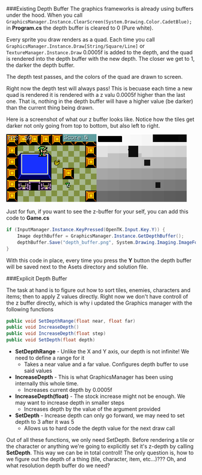 
###Existing Depth Buffer
The graphics frameworks is already using buffers under the hood. When you call ```GraphicsManager.Instance.ClearScreen(System.Drawing.Color.CadetBlue);``` in **Program.cs** the depth buffer is cleared to 0 (Pure white). 

Every sprite you draw renders as a quad. Each time you call ```GraphicsManager.Instance.Draw[String/Square/Line]``` or ```TextureManager.Instance.Draw```  0.0005f is added to the depth, and the quad is rendered into the depth buffer with the new depth. The closer we get to 1, the darker the depth buffer.

The depth test passes, and the colors of the quad are drawn to screen.

Right now the depth test will always pass! This is becuase each time a new quad is rendered it is rendered with a z valu 0.0005f higher than the last one. That is, nothing in the depth buffer will have a higher value (be darker) than the current thing being drawn.

Here is a screenshot of what our z buffer looks like. Notice how the tiles get darker not only going from top to bottom, but also left to right.

![BUFFERS](Images/buffers.PNG)

Just for fun, if you want to see the z-buffer for your self, you can add this code to **Game.cs**

```cs
if (InputManager.Instance.KeyPressed(OpenTK.Input.Key.Y)) {
    Image depthBuffer = GraphicsManager.Instance.GetDepthBuffer();
    depthBuffer.Save("depth_buffer.png", System.Drawing.Imaging.ImageFormat.Png);
}
```

With this code in place, every time you press the **Y** button the depth buffer will be saved next to the Asets directory and solution file.

###Explicit Depth Buffer

The task at hand is to figure out how to sort tiles, enemies, characters and items; then to apply Z values directly. Right now we don't have controll of the z buffer directly, which is why i updated the Graphics manager with the following functions

```cs
public void SetDepthRange(float near, float far)
public void IncreaseDepth()
public void IncreaseDepth(float step)
public void SetDepth(float depth)
```

* **SetDepthRange** - Unlike the X and Y axis, our depth is not infinite! We need to define a range for it
  * Takes a near value and a far value. Configures depth buffer to use said values
* **IncreaseDepth** - This is what GraphicsManager has been using internally this whole time.
  * Increases current depth by 0.0005f 
* **IncreaseDepth(float)** - The stock increase might not be enough. We may want to increase depth in smaller steps
  * Increases depth by the value of the argument provided 
* **SetDepth** - Increase depth can only go forward, we may need to set depth to 3 after it was 5
  * Allows us to hard code the depth value for the next draw call

Out of all these functions, we only need SetDepth. Before rendering a tile or the character or anything we're going to explicitly set it's z-depth by calling **SetDepth**. This way we can be in total controll! The only question is, how to we figure out the depth of a thing (tile, character, item, etc...)??? Oh, and what resolution depth buffer do we need?